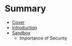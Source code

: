 # Summary

* [Cover](README.md)
* [Introduction](documentation/Introduction.md)
* [Sandbox](documentation/Sandbox.md)
   * Importance of Security


